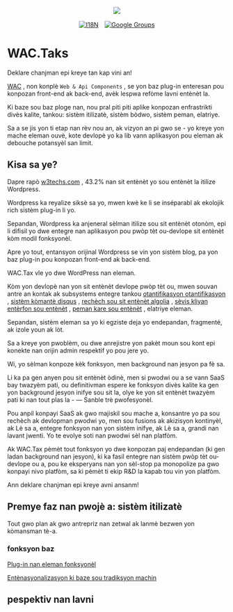 <p align="center"><a href="https://wac.tax"><img src="https://cdn.jsdelivr.net/gh/wactax/img/logo.svg"/></a></p><p align="center"><a href="https://github.com/wactax/wac.tax/blob/main/doc/README.md#readme"><img alt="I18N" src="https://cdn.jsdelivr.net/gh/wactax/img/t.svg"/></a>　<a href="https://groups.google.com/u/2/g/wactax"><img alt="Google Groups" src="https://cdn.jsdelivr.net/gh/wactax/img/g-groups.svg"/></a></p>

# WAC.Taks

Deklare chanjman epi kreye tan kap vini an!

[WAC](https://wac.tax) , non konplè `Web & Api Components` , se yon baz plug-in enteresan pou konpozan front-end ak back-end, avèk lespwa refòme lavni entènèt la.

Ki baze sou baz ploge nan, nou pral piti piti aplike konpozan enfrastrikti divès kalite, tankou: sistèm itilizatè, sistèm bòdwo, sistèm peman, elatriye.

Sa a se jis yon ti etap nan rèv nou an, ak vizyon an pi gwo se - yo kreye yon mache eleman ouvè, kote devlopè yo ka lib vann aplikasyon pou eleman ak debouche potansyèl san limit.

## Kisa sa ye?

Dapre rapò [w3techs.com](https://w3techs.com/technologies/details/cm-wordpress) , 43.2% nan sit entènèt yo sou entènèt la itilize Wordpress.

Wordpress ka reyalize siksè sa yo, mwen kwè ke li se inséparabl ak ekolojik rich sistèm plug-in li yo.

Sepandan, Wordpress ka anjeneral sèlman itilize sou sit entènèt otonòm, epi li difisil yo dwe entegre nan aplikasyon pou pwòp tèt ou-devlope sit entènèt kòm modil fonksyonèl.

Apre yo tout, entansyon orijinal Wordpress se vin yon sistèm blog, pa yon baz plug-in pou konpozan front-end ak back-end.

WAC.Tax vle yo dwe WordPress nan eleman.

Kòm yon devlopè nan yon sit entènèt devlope pwòp tèt ou, mwen souvan antre an kontak ak subsystems entegre tankou [otantifikasyon otantifikasyon](https://auth0.com) , [sistèm kòmantè disqus](https://disqus.com) , [rechèch sou sit entènèt algolia](https://www.algolia.com) , [sèvis kliyan entèrfon sou entènèt](https://www.intercom.com) , [peman kare sou entènèt](https://developer.squareup.com/docs/web-payments/overview) , elatriye eleman.

Sepandan, sistèm eleman sa yo ki egziste deja yo endepandan, fragmenté, ak izole youn ak lòt.

Sa a kreye yon pwoblèm, ou dwe anrejistre yon pakèt moun sou kont epi konekte nan orijin admin respektif yo pou jere yo.

Wi, yo sèlman konpoze kèk fonksyon, men background nan jesyon pa fè sa.

Li ka pa gen anyen pou sit entènèt òdinè, men si pwodwi ou a se vann SaaS bay twazyèm pati, ou definitivman espere ke fonksyon divès kalite ka gen yon background jesyon inifye sou sit la, olye ke yon sit entènèt twazyèm pati ki nan tout plas la - — Sanble trè pwofesyonèl.

Pou anpil konpayi SaaS ak gwo majiskil sou mache a, konsantre yo pa sou rechèch ak devlopman pwodwi yo, men sou fusions ak akizisyon kontinyèl, ak Lè sa a, entegre fonksyon nan yon sistèm inifye, ak Lè sa a, grandi nan lavant jwenti. Yo te evolye soti nan pwodwi sèl nan platfòm.

Ak WAC.Tax pèmèt tout fonksyon yo dwe konpozan paj endepandan (ki gen ladan background nan jesyon), ki ka fasil entegre nan sistèm pwòp tèt ou-devlope ou a, pou ke eksperyans nan yon sèl-stop pa monopolize pa gwo konpayi nivo platfòm, sa ki pèmèt ti ekip R&D la kapab tou vin yon platfòm.

Ann deklare chanjman epi kreye avni ansanm!

## Premye faz nan pwojè a: sistèm itilizatè

Tout gwo plan ak gwo antrepriz nan zetwal ak lanmè bezwen yon kòmansman tè-a.

### fonksyon baz

[Plug-in nan eleman fonksyonèl](./pkg.md)

[Entènasyonalizasyon ki baze sou tradiksyon machin](./i18n.md)

## pespektiv nan lavni

